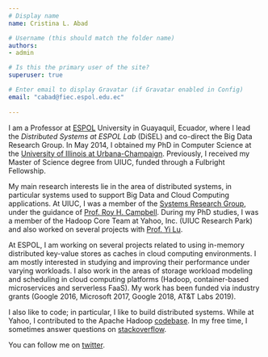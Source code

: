 ```yaml
---
# Display name
name: Cristina L. Abad

# Username (this should match the folder name)
authors:
- admin

# Is this the primary user of the site?
superuser: true

# Enter email to display Gravatar (if Gravatar enabled in Config)
email: "cabad@fiec.espol.edu.ec"
  
---
```


I am a Professor at [ESPOL](http://www.espol.edu.ec/) University in Guayaquil, Ecuador, where I lead the *Distributed Systems at ESPOL Lab* (DiSEL) and co-direct the Big Data Research Group. In May 2014, I obtained my PhD in Computer Science at the [University of Illinois at Urbana-Champaign](http://www.cs.illinois.edu). Previously, I received my Master of Science degree from UIUC, funded through a Fulbright Fellowship.

My main research interests lie in the area of distributed systems, in particular systems used to support Big Data and Cloud Computing applications. At UIUC, I was a member of the [Systems Research Group](http://srg.cs.illinois.edu/), under the guidance of [Prof. Roy H. Campbell](http://cs.illinois.edu/people/faculty/roy-campbell). During my PhD studies, I was a member of the Hadoop Core Team at Yahoo, Inc. (UIUC Research Park) and also worked on several projects with [Prof. Yi Lu](http://simula.csl.illinois.edu/).

At ESPOL, I am working on several projects related to using in-memory distributed key-value stores as caches in cloud computing environments. I am mostly interested in studying and improving their performance under varying workloads. I also work in the areas of storage workload modeling and scheduling in cloud computing platforms (Hadoop, container-based microservices and serverless FaaS). My work has been funded via industry grants (Google 2016, Microsoft 2017, Google 2018, AT&T Labs 2019).

I also like to code; in particular, I like to build distributed systems. While at Yahoo, I contributed to the Apache Hadoop [codebase](https://www.google.com.ec/search?q="cristina+l+abad"+site%3Aissues.apache.org). In my free time, I sometimes answer questions on [stackoverflow](https://stackoverflow.com/users/story/2438110).



You can follow me on [twitter](https://twitter.com/cabad3).